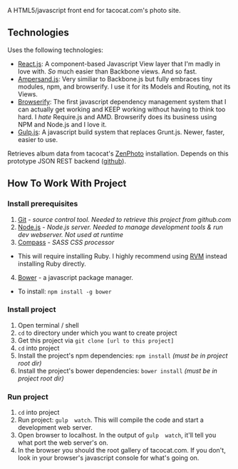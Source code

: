 A HTML5/javascript front end for tacocat.com's photo site.  

## Technologies

Uses the following technologies: 
* [React.js](http://facebook.github.io/react/):  A component-based Javascript View layer that I'm madly in love with.  *So* much easier than Backbone views.  And so fast.
* [Ampersand.js](http://ampersandjs.com/):  Very similiar to Backbone.js but fully embraces tiny modules, npm, and browserify.  I use it for its Models and Routing, not its Views.
* [Browserify](http://browserify.org/):  The first javascript dependency management system that I can actually get working and KEEP working without having to think too hard.  I *hate* Require.js and AMD.  Browserify does its business using NPM and Node.js and I love it.
* [Gulp.js](http://gulpjs.com/):  A javascript build system that replaces Grunt.js.  Newer, faster, easier to use.

Retrieves album data from tacocat's [ZenPhoto](http://www.zenphoto.org/) installation.  Depends on this prototype JSON REST backend ([github](https://github.com/deanmoses/tacocat-gallery-zenphoto-rest-api)).


## How To Work With Project

### Install prerequisites
1. [Git](http://git-scm.com/) - *source control tool.  Needed to retrieve this project from github.com*
2. [Node.js](http://nodejs.org/) - *Node.js server.  Needed to manage development tools & run dev webserver.  Not used at runtime*
3. [Compass](http://compass-style.org/) - *SASS CSS processor* 
 * This will require installing Ruby.  I highly recommend using [RVM](https://rvm.io/) instead installing Ruby directly.
4. [Bower](http://bower.io/) - a javascript package manager.  
 * To install:  `npm install -g bower`


### Install project
1. Open terminal / shell
2. `cd` to directory under which you want to create project
3. Get this project via `git clone [url to this project]`
4. `cd` into project
5. Install the project's npm dependencies: `npm install` *(must be in project root dir)*
6. Install the project's bower dependencies: `bower install` *(must be in project root dir)*

### Run project
1. `cd` into project
2. Run project: `gulp  watch`.  This will compile the code and start a development web server.
3. Open browser to localhost.  In the output of `gulp  watch`, it'll tell you what port the web server's on.
4. In the browser you should the root gallery of tacocat.com.  If you don't, look in your browser's javascript console for what's going on.
